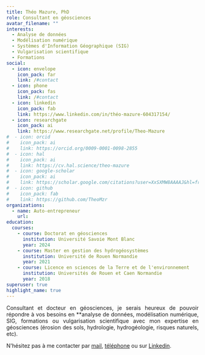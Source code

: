 ```yaml
---
title: Théo Mazure, PhD
role: Consultant en géosciences
avatar_filename: ""
interests:
  - Analyse de données
  - Modélisation numérique
  - Systèmes d'Information Géographique (SIG)
  - Vulgarisation scientifique
  - Formations
social:
  - icon: envelope
    icon_pack: far
    link: /#contact
  - icon: phone
    icon_pack: fas
    link: /#contact
  - icon: linkedin
    icon_pack: fab
    link: https://www.linkedin.com/in/théo-mazure-604317154/
  - icon: researchgate
    icon_pack: ai
    link: https://www.researchgate.net/profile/Theo-Mazure
#  - icon: orcid
#    icon_pack: ai
#    link: https://orcid.org/0009-0001-0098-2855
#  - icon: hal
#    icon_pack: ai
#    link: https://cv.hal.science/theo-mazure
#  - icon: google-scholar
#    icon_pack: ai
#    link: https://scholar.google.com/citations?user=XxSXMW8AAAAJ&hl=fr
#  - icon: github
#    icon_pack: fab
#    link: https://github.com/TheoMzr
organizations:
  - name: Auto-entrepreneur
    url:
education:
  courses:
    - course: Doctorat en géosciences
      institution: Université Savoie Mont Blanc
      year: 2024
    - course: Master en gestion des hydrogéosystèmes
      institution: Université de Rouen Normandie
      year: 2021
    - course: Licence en sciences de la Terre et de l'environnement
      institution: Universités de Rouen et Caen Normandie
      year: 2018
superuser: true
highlight_name: true
---
```

<p style="text-align:justify">
Consultant et docteur en géosciences, je serais heureux de pouvoir répondre à vos besoins en **analyse de données, modélisation numérique, SIG, formations ou vulgarisation scientifique avec mon expertise en géosciences (érosion des sols, hydrologie, hydrogéologie, risques naturels, etc).
</p>

N'hésitez pas à me contacter par [mail](/#contact), [téléphone](/#contact) ou sur [Linkedin](https://www.linkedin.com/in/th%C3%A9o-mzr-604317154/).
